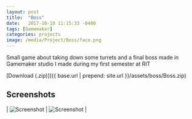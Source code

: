 ```yaml
---
layout: post
title:  "Boss"
date:   2017-10-10 11:15:33 -0400
tags: [Gamemaker]
categories: projects
image: /media/Project/Boss/face.png
---
```


Small game about taking down some turrets and a final boss made in Gamemaker studio I made during my first semester at RIT

<!--more-->

[Download (.zip)]({{ base.url | prepend: site.url }}/assets/boss/Boss.zip)

## Screenshots

| ![Screenshot]({{site.url}}/media/Project/Boss/boss.png) | ![Screenshot]({{site.url}}/media/Project/Boss/boss2.png) |

